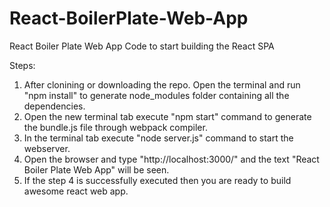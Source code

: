 # React-BoilerPlate-Web-App
React Boiler Plate Web App Code to start building the React SPA

Steps:

1. After clonining or downloading the repo. Open the terminal and run "npm install" to generate node_modules folder containing all the dependencies.
2. Open the new terminal tab execute "npm start" command to generate the bundle.js file through webpack compiler.
3. In the terminal tab execute "node server.js" command to start the webserver.
4. Open the browser and type "http://localhost:3000/" and the text "React Boiler Plate Web App" will be seen.
5. If the step 4 is successfully executed then you are ready to build awesome react web app.
